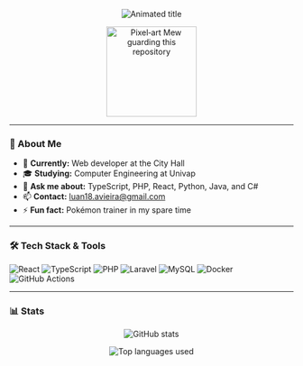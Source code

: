 <!-- Animated title (SVG) -->
<p align="center">
  <img src="https://readme-typing-svg.demolab.com?font=Fira+Code&size=28&duration=3000&pause=1000&color=00D6FF&center=true&vCenter=true&repeat=true&width=435&lines=Hello,+I'm+Luan+Alves!;Full-Stack+Developer;Welcome+to+my+GitHub" alt="Animated title" />
</p>

<p align="center">
  <img src="https://media.tenor.com/8PlnT9rtCScAAAAj/mew-pokemon.gif"
       width="160"
       alt="Pixel‑art Mew guarding this repository" />
</p>

---

### 🚀 About Me
- 🔭 **Currently:** Web developer at the City Hall  
- 🎓 **Studying:** Computer Engineering at Univap  
- 💬 **Ask me about:** TypeScript, PHP, React, Python, Java, and C#  
- 📫 **Contact:** luan18.avieira@gmail.com  
- ⚡ **Fun fact:** Pokémon trainer in my spare time  

---

### 🛠️ Tech Stack & Tools
![React](https://img.shields.io/badge/-React-20232A?style=flat&logo=react)
![TypeScript](https://img.shields.io/badge/-TypeScript-3178C6?style=flat&logo=typescript&logoColor=white)
![PHP](https://img.shields.io/badge/-PHP-777BB4?style=flat&logo=php&logoColor=white)
![Laravel](https://img.shields.io/badge/-Laravel-FF2D20?style=flat&logo=laravel&logoColor=white)
![MySQL](https://img.shields.io/badge/-MySQL-4479A1?style=flat&logo=mysql&logoColor=white)
![Docker](https://img.shields.io/badge/-Docker-2496ED?style=flat&logo=docker&logoColor=white)
![GitHub Actions](https://img.shields.io/badge/-GitHub%20Actions-2088FF?style=flat&logo=github-actions&logoColor=white)

---

### 📊 Stats
<p align="center">
  <img src="https://github-readme-stats.vercel.app/api?username=alvluann&show_icons=true&theme=github_dark&hide_border=true" alt="GitHub stats" />
</p>

<p align="center">
  <img src="https://github-readme-stats.vercel.app/api/top-langs/?username=alvluann&layout=compact&langs_count=8&theme=github_dark&hide_border=true" alt="Top languages used" />
</p>
